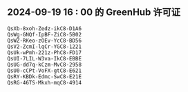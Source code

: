 ## 2024-09-19 16 : 00 的 GreenHub 许可证
```
QsXb-8xoh-Zedz-ikC8-D1A6
QsWg-GNQf-IpBF-ZiC8-5B02
QsWZ-RKeo-zOEv-YcC8-BD56
QsV2-ZcmI-lqCr-YGC8-1221
QsUk-wPmh-221z-PhC8-FD17
QsUI-7LIL-W3va-IkC8-EBBE
QsUG-dd7q-kCzm-MvC8-2958
QsU0-cCPt-VoFX-gtC8-E621
QsRY-KBDk-Edmc-SwC8-E21E
QsRG-46TS-Mkxh-mqC8-4914
```
